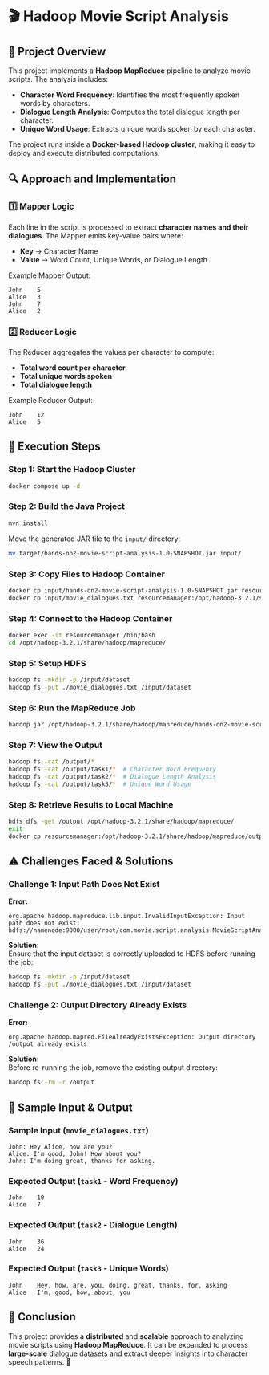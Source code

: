 # 🎬 Hadoop Movie Script Analysis

## 📌 Project Overview  
This project implements a **Hadoop MapReduce** pipeline to analyze movie scripts. The analysis includes:  
- **Character Word Frequency**: Identifies the most frequently spoken words by characters.  
- **Dialogue Length Analysis**: Computes the total dialogue length per character.  
- **Unique Word Usage**: Extracts unique words spoken by each character.  

The project runs inside a **Docker-based Hadoop cluster**, making it easy to deploy and execute distributed computations.

## 🔍 Approach and Implementation

### **1️⃣ Mapper Logic**  
Each line in the script is processed to extract **character names and their dialogues**. The Mapper emits key-value pairs where:  
- **Key** → Character Name  
- **Value** → Word Count, Unique Words, or Dialogue Length  

Example Mapper Output:  
```
John    5
Alice   3
John    7
Alice   2
```

### **2️⃣ Reducer Logic**  
The Reducer aggregates the values per character to compute:  
- **Total word count per character**  
- **Total unique words spoken**  
- **Total dialogue length**  

Example Reducer Output:  
```
John    12
Alice   5
```

## 🚀 Execution Steps  

### **Step 1: Start the Hadoop Cluster**  
```sh
docker compose up -d
```

### **Step 2: Build the Java Project**  
```sh
mvn install
```
Move the generated JAR file to the `input/` directory:  
```sh
mv target/hands-on2-movie-script-analysis-1.0-SNAPSHOT.jar input/
```

### **Step 3: Copy Files to Hadoop Container**  
```sh
docker cp input/hands-on2-movie-script-analysis-1.0-SNAPSHOT.jar resourcemanager:/opt/hadoop-3.2.1/share/hadoop/mapreduce/
docker cp input/movie_dialogues.txt resourcemanager:/opt/hadoop-3.2.1/share/hadoop/mapreduce/
```

### **Step 4: Connect to the Hadoop Container**  
```sh
docker exec -it resourcemanager /bin/bash
cd /opt/hadoop-3.2.1/share/hadoop/mapreduce/
```

### **Step 5: Setup HDFS**  
```sh
hadoop fs -mkdir -p /input/dataset
hadoop fs -put ./movie_dialogues.txt /input/dataset
```

### **Step 6: Run the MapReduce Job**  
```sh
hadoop jar /opt/hadoop-3.2.1/share/hadoop/mapreduce/hands-on2-movie-script-analysis-1.0-SNAPSHOT.jar com.example.controller.Controller /input/dataset/movie_dialogues.txt /output
```

### **Step 7: View the Output**  
```sh
hadoop fs -cat /output/*
hadoop fs -cat /output/task1/*  # Character Word Frequency
hadoop fs -cat /output/task2/*  # Dialogue Length Analysis
hadoop fs -cat /output/task3/*  # Unique Word Usage
```

### **Step 8: Retrieve Results to Local Machine**  
```sh
hdfs dfs -get /output /opt/hadoop-3.2.1/share/hadoop/mapreduce/
exit
docker cp resourcemanager:/opt/hadoop-3.2.1/share/hadoop/mapreduce/output/ output/
```

## ⚠️ Challenges Faced & Solutions  

### **Challenge 1: Input Path Does Not Exist**
**Error:**  
```
org.apache.hadoop.mapreduce.lib.input.InvalidInputException: Input path does not exist: hdfs://namenode:9000/user/root/com.movie.script.analysis.MovieScriptAnalysis
```
**Solution:**  
Ensure that the input dataset is correctly uploaded to HDFS before running the job:  
```sh
hadoop fs -mkdir -p /input/dataset
hadoop fs -put ./movie_dialogues.txt /input/dataset
```

### **Challenge 2: Output Directory Already Exists**
**Error:**  
```
org.apache.hadoop.mapred.FileAlreadyExistsException: Output directory /output already exists
```
**Solution:**  
Before re-running the job, remove the existing output directory:  
```sh
hadoop fs -rm -r /output
```

## 📄 Sample Input & Output  

### **Sample Input (`movie_dialogues.txt`)**
```
John: Hey Alice, how are you?
Alice: I'm good, John! How about you?
John: I'm doing great, thanks for asking.
```

### **Expected Output (`task1` - Word Frequency)**
```
John    10
Alice   7
```

### **Expected Output (`task2` - Dialogue Length)**
```
John    36
Alice   24
```

### **Expected Output (`task3` - Unique Words)**
```
John    Hey, how, are, you, doing, great, thanks, for, asking
Alice   I'm, good, how, about, you
```

## 🎯 Conclusion  
This project provides a **distributed** and **scalable** approach to analyzing movie scripts using **Hadoop MapReduce**. It can be expanded to process **large-scale** dialogue datasets and extract deeper insights into character speech patterns. 🚀  

